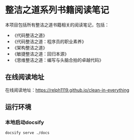 # 整洁之道系列书籍阅读笔记
本项目包括所有整洁之道书籍相关的阅读笔记，包括：
- 《代码整洁之道》 
- 《代码整洁之道：程序员的职业素养》
- 《架构整洁之道》
- 《敏捷整洁之道：回归本源》
- 《思维整洁之道：编写与头脑合拍的卓越代码》

## 在线阅读地址
在线阅读地址：https://relph1119.github.io/clean-in-everything

## 运行环境

### 本地启动docsify
```shell
docsify serve ./docs
```